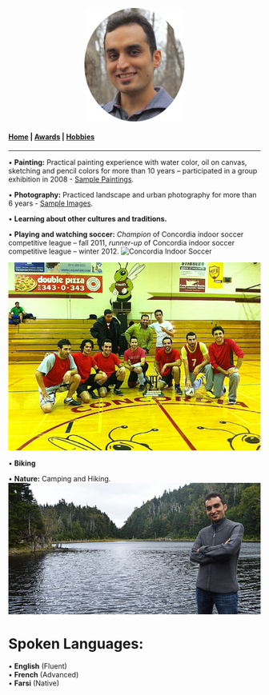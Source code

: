 
<p align="center">
  <img src="Images/profile.jpg" width="200"/>
</p>

#### [Home](index.md) | [Awards](awards.md) | [Hobbies](hobbies.md)

-----------------------------

• **Painting:** Practical painting experience with water color, oil on canvas, sketching and pencil colors for more than 10 years – participated in a group exhibition in 2008 - [Sample Paintings](https://www.flickr.com/photos/143175424@N05/albums/72157672068948112).

• **Photography:** Practiced landscape and urban photography for more than 6 years - [Sample Images](https://www.flickr.com/photos/143175424@N05/).

• **Learning about other cultures and traditions.**

• **Playing and watching soccer:** *Champion* of Concordia indoor soccer competitive league – fall 2011, *runner-up* of Concordia indoor soccer competitive league – winter 2012.
![Concordia Indoor Soccer](../images/soccer.jpg)
<p align="center">
  <img src="Images/soccer.jpg" width="800"/>
</p>

• **Biking**

• **Nature:** Camping and Hiking. ![Nature](Images/nature.jpg)

# **Spoken Languages:**

• **English** (Fluent)  
• **French** (Advanced)  
• **Farsi** (Native)
